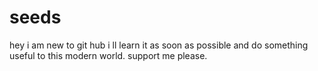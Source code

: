 # seeds
hey i  am new to git hub
i ll learn it as soon as possible and do something useful to this modern world.
support me please.
